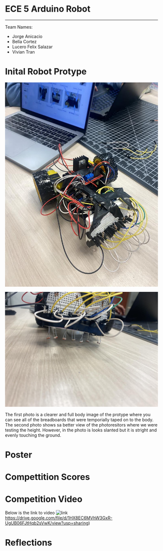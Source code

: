 # ECE 5 Arduino Robot
---
Team Names: 

- Jorge Anicacio
- Bella Cortez
- Lucero Felix Salazar
- Vivian Tran


# Inital Robot Protype
![image](https://raw.githubusercontent.com/viviantran706/ECE5_Final_Project/main/IMG_0119.jpeg)

![image](https://raw.githubusercontent.com/viviantran706/ECE5_Final_Project/main/IMG_0120.jpeg)


The first photo is a clearer and full body image of the protype where you can see all of the breadboards that were temporially taped on to the body. The second photo shows sa better view of the photoresitors where we were testing the height. However, in the photo is looks slanted but it is stright and evenly touching the ground.


# Poster

# Compettition Scores

# Competition Video
Below is the link to video
![link](https://drive.google.com/file/d/1HX8EC6MVhW3GxR-UgUB06FJtHqb2sVwK/view?usp=sharing)https://drive.google.com/file/d/1HX8EC6MVhW3GxR-UgUB06FJtHqb2sVwK/view?usp=sharing)
# Reflections 
